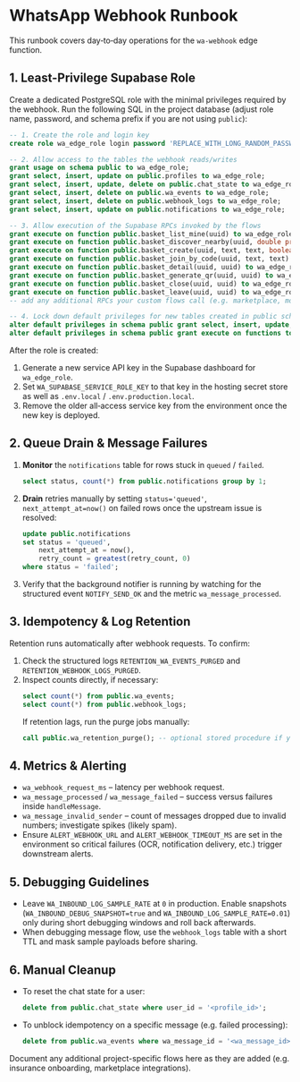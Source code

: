 # WhatsApp Webhook Runbook

This runbook covers day‑to‑day operations for the `wa-webhook` edge function.

## 1. Least-Privilege Supabase Role

Create a dedicated PostgreSQL role with the minimal privileges required by the
webhook. Run the following SQL in the project database (adjust role name,
password, and schema prefix if you are not using `public`):

```sql
-- 1. Create the role and login key
create role wa_edge_role login password 'REPLACE_WITH_LONG_RANDOM_PASSWORD';

-- 2. Allow access to the tables the webhook reads/writes
grant usage on schema public to wa_edge_role;
grant select, insert, update on public.profiles to wa_edge_role;
grant select, insert, update, delete on public.chat_state to wa_edge_role;
grant select, insert, delete on public.wa_events to wa_edge_role;
grant select, insert, delete on public.webhook_logs to wa_edge_role;
grant select, insert, update on public.notifications to wa_edge_role;

-- 3. Allow execution of the Supabase RPCs invoked by the flows
grant execute on function public.basket_list_mine(uuid) to wa_edge_role;
grant execute on function public.basket_discover_nearby(uuid, double precision, double precision, integer) to wa_edge_role;
grant execute on function public.basket_create(uuid, text, text, boolean, bigint) to wa_edge_role;
grant execute on function public.basket_join_by_code(uuid, text, text) to wa_edge_role;
grant execute on function public.basket_detail(uuid, uuid) to wa_edge_role;
grant execute on function public.basket_generate_qr(uuid, uuid) to wa_edge_role;
grant execute on function public.basket_close(uuid, uuid) to wa_edge_role;
grant execute on function public.basket_leave(uuid, uuid) to wa_edge_role;
-- add any additional RPCs your custom flows call (e.g. marketplace, mobility).

-- 4. Lock down default privileges for new tables created in public schema
alter default privileges in schema public grant select, insert, update, delete on tables to wa_edge_role;
alter default privileges in schema public grant execute on functions to wa_edge_role;
```

After the role is created:

1. Generate a new service API key in the Supabase dashboard for
   `wa_edge_role`.
2. Set `WA_SUPABASE_SERVICE_ROLE_KEY` to that key in the hosting secret store as well
   as `.env.local` / `.env.production.local`.
3. Remove the older all‑access service key from the environment once the new
   key is deployed.

## 2. Queue Drain & Message Failures

1. **Monitor** the `notifications` table for rows stuck in `queued` /
   `failed`.
   ```sql
   select status, count(*) from public.notifications group by 1;
   ```
2. **Drain** retries manually by setting `status='queued'`,
   `next_attempt_at=now()` on failed rows once the upstream issue is resolved:
   ```sql
   update public.notifications
   set status = 'queued',
       next_attempt_at = now(),
       retry_count = greatest(retry_count, 0)
   where status = 'failed';
   ```
3. Verify that the background notifier is running by watching for the
   structured event `NOTIFY_SEND_OK` and the metric `wa_message_processed`.

## 3. Idempotency & Log Retention

Retention runs automatically after webhook requests. To confirm:

1. Check the structured logs `RETENTION_WA_EVENTS_PURGED` and
   `RETENTION_WEBHOOK_LOGS_PURGED`.
2. Inspect counts directly, if necessary:
   ```sql
   select count(*) from public.wa_events;
   select count(*) from public.webhook_logs;
   ```
   If retention lags, run the purge jobs manually:
   ```sql
   call public.wa_retention_purge(); -- optional stored procedure if you add one
   ```

## 4. Metrics & Alerting

- `wa_webhook_request_ms` – latency per webhook request.
- `wa_message_processed` / `wa_message_failed` – success versus failures inside
  `handleMessage`.
- `wa_message_invalid_sender` – count of messages dropped due to invalid
  numbers; investigate spikes (likely spam).
- Ensure `ALERT_WEBHOOK_URL` and `ALERT_WEBHOOK_TIMEOUT_MS` are set in the
  environment so critical failures (OCR, notification delivery, etc.) trigger
  downstream alerts.

## 5. Debugging Guidelines

- Leave `WA_INBOUND_LOG_SAMPLE_RATE` at `0` in production. Enable snapshots
  (`WA_INBOUND_DEBUG_SNAPSHOT=true` and `WA_INBOUND_LOG_SAMPLE_RATE=0.01`) only
  during short debugging windows and roll back afterwards.
- When debugging message flow, use the `webhook_logs` table with a short TTL
  and mask sample payloads before sharing.

## 6. Manual Cleanup

- To reset the chat state for a user:
  ```sql
  delete from public.chat_state where user_id = '<profile_id>';
  ```
- To unblock idempotency on a specific message (e.g. failed processing):
  ```sql
  delete from public.wa_events where wa_message_id = '<wa_message_id>';
  ```

Document any additional project-specific flows here as they are added (e.g.
insurance onboarding, marketplace integrations).
